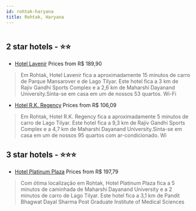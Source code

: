 ```yaml
---
id: rohtak-haryana
title: Rohtak, Haryana
---
```


<center><img src="https://i.travelapi.com/hotels/42000000/41470000/41461000/41460989/4b5abcc0_z.jpg" alt="" /></center>


##  2 star hotels - ⭐️⭐️

-    [Hotel Lavenir](https://www.hurb.com/br/aud/https://www.hurb.com/br/hotels/rohtak/hotel-lavenir-HT-IOSE?cmp=18055) Prices from R$ 189,90
   > Em Rohtak, Hotel Lavenir fica a aproximadamente 15 minutos de carro de Parque Mansarover e de Lago Tilyar.  Este hotel fica a 3 km de Rajiv Gandhi Sports Complex e a 2,6 km de Maharshi Dayanand University.Sinta-se em casa em um de nossos 53 quartos. Wi-Fi
-    [Hotel R.K. Regency](https://www.hurb.com/br/aud/https://www.hurb.com/br/hotels/rohtak/hotel-r-k-regency-HT-A00K?cmp=18055) Prices from R$ 106,09
   > Em Rohtak, Hotel R.K. Regency fica a aproximadamente 5 minutos de carro de Lago Tilyar.  Este hotel fica a 9,3 km de Rajiv Gandhi Sports Complex e a 4,7 km de Maharshi Dayanand University.Sinta-se em casa em um de nossos 95 quartos com ar-condicionado. Wi

##  3 star hotels - ⭐️⭐️⭐️

-    [Hotel Platinum Plaza](https://www.hurb.com/br/aud/https://www.hurb.com/br/hotels/rohtak/hotel-platinum-plaza-HT-17QU?cmp=18055) Prices from R$ 197,79
   > Com ótima localização em Rohtak, Hotel Platinum Plaza fica a 5 minutos de caminhada de Maharshi Dayanand University e a 2 minutos de carro de Lago Tilyar.  Este hotel fica a 3,1 km de Pandit Bhagwat Dayal Sharma Post Graduate Institute of Medical Sciences
